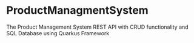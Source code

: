 # ProductManagmentSystem
The Product Management System REST API with CRUD functionality and  SQL Database using Quarkus Framework

